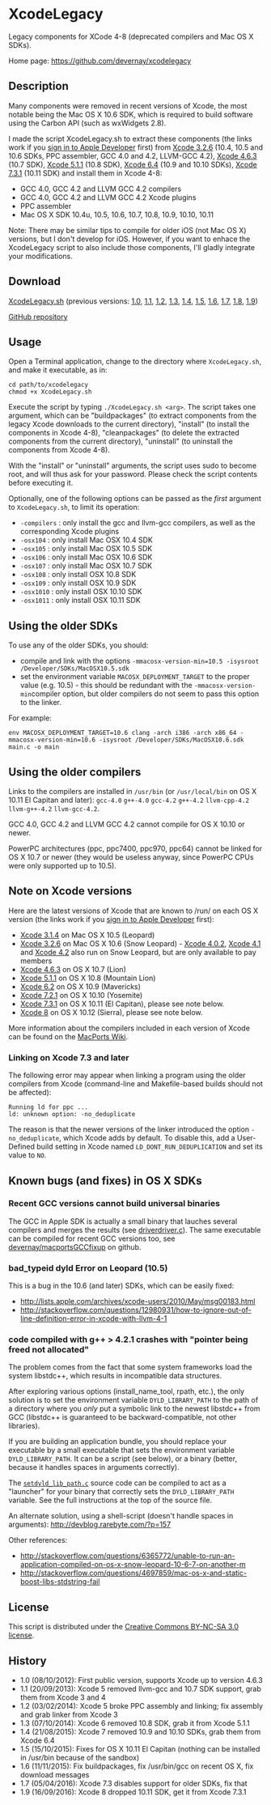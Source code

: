 XcodeLegacy
===========

Legacy components for XCode 4-8 (deprecated compilers and Mac OS X SDKs).

Home page: https://github.com/devernay/xcodelegacy

Description
-----------

Many components were removed in recent versions of Xcode, the most notable being the Mac OS X 10.6 SDK, which is required to build software using the Carbon API (such as wxWidgets 2.8).

I made the script XcodeLegacy.sh to extract these components (the links work if you [sign in to Apple Developer](https://developer.apple.com/downloads/) first) from [Xcode 3.2.6](https://developer.apple.com/devcenter/download.action?path=/Developer_Tools/xcode_3.2.6_and_ios_sdk_4.3__final/xcode_3.2.6_and_ios_sdk_4.3.dmg) (10.4, 10.5 and 10.6 SDKs, PPC assembler, GCC 4.0 and 4.2, LLVM-GCC 4.2), [Xcode 4.6.3](https://developer.apple.com/devcenter/download.action?path=/Developer_Tools/xcode_4.6.3/xcode4630916281a.dmg) (10.7 SDK), [Xcode 5.1.1](https://developer.apple.com/devcenter/download.action?path=/Developer_Tools/xcode_5.1.1/xcode_5.1.1.dmg) (10.8 SDK), [Xcode 6.4](https://developer.apple.com/devcenter/download.action?path=/Developer_Tools/Xcode_6.4/Xcode_6.4.dmg) (10.9 and 10.10 SDKs), [Xcode 7.3.1](https://developer.apple.com/devcenter/download.action?path=/Developer_Tools/Xcode_7.3.1/Xcode_7.3.1.dmg) (10.11 SDK) and install them in Xcode 4-8:

- GCC 4.0, GCC 4.2 and LLVM GCC 4.2 compilers
- GCC 4.0, GCC 4.2 and LLVM GCC 4.2 Xcode plugins
- PPC assembler
- Mac OS X SDK 10.4u, 10.5, 10.6, 10.7, 10.8, 10.9, 10.10, 10.11

Note: There may be similar tips to compile for older iOS (not Mac OS X) versions, but I don't develop for iOS. However, if you want to enhace the XcodeLegacy script to also include those components, I'll gladly integrate your modifications.

Download
--------
[XcodeLegacy.sh](https://raw.githubusercontent.com/devernay/xcodelegacy/master/XcodeLegacy.sh) (previous versions: [1.0](http://devernay.free.fr/hacks/xcodelegacy/XcodeLegacy-1.0.sh), [1.1](http://devernay.free.fr/hacks/xcodelegacy/XcodeLegacy-1.1.sh), [1.2](http://devernay.free.fr/hacks/xcodelegacy/XcodeLegacy-1.2.sh),  [1.3](http://devernay.free.fr/hacks/xcodelegacy/XcodeLegacy-1.3.sh), [1.4](https://raw.githubusercontent.com/devernay/xcodelegacy/v1.4/XcodeLegacy.sh),  [1.5](https://raw.githubusercontent.com/devernay/xcodelegacy/v1.5/XcodeLegacy.sh), [1.6](https://raw.githubusercontent.com/devernay/xcodelegacy/v1.6/XcodeLegacy.sh),  [1.7](https://raw.githubusercontent.com/devernay/xcodelegacy/v1.7/XcodeLegacy.sh), [1.8](https://raw.githubusercontent.com/devernay/xcodelegacy/v1.8/XcodeLegacy.sh), [1.9](https://raw.githubusercontent.com/devernay/xcodelegacy/v1.9/XcodeLegacy.sh))

[GitHub repository](https://github.com/devernay/xcodelegacy)

Usage
-----

Open a Terminal application, change to the directory where `XcodeLegacy.sh`, and make it executable, as in:
```
cd path/to/xcodelegacy
chmod +x XcodeLegacy.sh
```
Execute the script by typing `./XcodeLegacy.sh <arg>`. The script takes one argument, which can be "buildpackages" (to extract components from the legacy Xcode downloads to the current directory), "install" (to install the components in Xcode 4-8), "cleanpackages" (to delete the extracted components from the current directory), "uninstall" (to uninstall the components from Xcode 4-8).

With the "install" or "uninstall" arguments, the script uses sudo to become root, and will thus ask for your password. Please check the script contents before executing it.

Optionally, one of the following options can be passed as the *first* argument to `XcodeLegacy.sh`, to limit its operation:

* `-compilers` : only install the gcc and llvm-gcc compilers, as well as the corresponding Xcode plugins
* `-osx104` : only install Mac OSX 10.4 SDK
* `-osx105` : only install Mac OSX 10.5 SDK
* `-osx106` : only install Mac OSX 10.6 SDK
* `-osx107` : only install Mac OSX 10.7 SDK
* `-osx108` : only install OSX 10.8 SDK
* `-osx109` : only install OSX 10.9 SDK
* `-osx1010` : only install OSX 10.10 SDK
* `-osx1011` : only install OSX 10.11 SDK


Using the older SDKs
--------------------

To use any of the older SDKs, you should:

- compile and link with the options `-mmacosx-version-min=10.5 -isysroot /Developer/SDKs/MacOSX10.5.sdk`
- set the environment variable `MACOSX_DEPLOYMENT_TARGET` to the proper value (e.g. 10.5) - this should be redundant with the `-mmacosx-version-min`compiler option, but older compilers do not seem to pass this option to the linker.

For example:
```
env MACOSX_DEPLOYMENT_TARGET=10.6 clang -arch i386 -arch x86_64 -mmacosx-version-min=10.6 -isysroot /Developer/SDKs/MacOSX10.6.sdk main.c -o main
```

Using the older compilers 
-------------------------

Links to the compilers are installed in `/usr/bin` (or `/usr/local/bin` on OS X 10.11 El Capitan and later): `gcc-4.0` `g++-4.0` `gcc-4.2` `g++-4.2` `llvm-cpp-4.2` `llvm-g++-4.2` `llvm-gcc-4.2`.

GCC 4.0, GCC 4.2 and LLVM GCC 4.2 cannot compile for OS X 10.10 or newer.

PowerPC architectures (ppc, ppc7400, ppc970, ppc64) cannot be linked for OS X 10.7 or newer (they would be useless anyway, since PowerPC CPUs were only supported up to 10.5).


Note on Xcode versions
----------------------

Here are the latest versions of Xcode that are known to /run/ on each OS X version (the links work if you [sign in to Apple Developer](https://developer.apple.com/downloads/) first):

- [Xcode 3.1.4](https://developer.apple.com/devcenter/download.action?path=/Developer_Tools/xcode_3.1.4_developer_tools/xcode314_2809_developerdvd.dmg) on Mac OS X 10.5 (Leopard)
- [Xcode 3.2.6](http://developer.apple.com/devcenter/download.action?path=/Developer_Tools/xcode_3.2.6_and_ios_sdk_4.3__final/xcode_3.2.6_and_ios_sdk_4.3.dmg) on Mac OS X 10.6 (Snow Leopard) - [Xcode 4.0.2](https://developer.apple.com/devcenter/download.action?path=/Developer_Tools/xcode_4.0.2_and_ios_sdk_4.3/xcode_4.0.2_and_ios_sdk_4.3.dmg), [Xcode 4.1](https://developer.apple.com/devcenter/download.action?path=/Developer_Tools/xcode_4.1_for_snow_leopard_21110/xcode_4.1_for_snow_leopard.dmg) and [Xcode 4.2](https://developer.apple.com/devcenter/download.action?path=/Developer_Tools/xcode_4.2_with_ios_5_sdk/xcode_4.2_and_ios_5_sdk_for_snow_leopard.dmg) also run on Snow Leopard, but are only available to pay members 
- [Xcode 4.6.3](https://developer.apple.com/devcenter/download.action?path=/Developer_Tools/xcode_4.6.3/xcode4630916281a.dmg) on OS X 10.7 (Lion)
- [Xcode 5.1.1](https://developer.apple.com/devcenter/download.action?path=/Developer_Tools/xcode_5.1.1/xcode_5.1.1.dmg) on OS X 10.8 (Mountain Lion)
- [Xcode 6.2](https://developer.apple.com/devcenter/download.action?path=/Developer_Tools/Xcode_6.2/Xcode_6.2.dmg) on OS X 10.9 (Mavericks)
- [Xcode 7.2.1](https://developer.apple.com/devcenter/download.action?path=/Developer_Tools/Xcode_7.2.1/Xcode_7.2.1.dmg) on OS X 10.10 (Yosemite)
- [Xcode 7.3.1](https://developer.apple.com/devcenter/download.action?path=/Developer_Tools/Xcode_7.3.1/Xcode_7.3.1.dmg) on OS X 10.11 (El Capitan), please see note below.
- [Xcode 8](https://developer.apple.com/devcenter/download.action?path=/Developer_Tools/Xcode_8/Xcode_8.xip) on OS X 10.12 (Sierra), please see note below.

More information about the compilers included in each version of Xcode can be found on the [MacPorts Wiki](https://trac.macports.org/wiki/XcodeVersionInfo).

### Linking on Xcode 7.3 and later

The following error may appear when linking a program using the older compilers from Xcode (command-line and Makefile-based builds should not be affected):
```
Running ld for ppc ...
ld: unknown option: -no_deduplicate
```
The reason is that the newer versions of the linker introduced the option `-no_deduplicate`, which Xcode adds by default. To disable this, add a User-Defined build setting in Xcode named `LD_DONT_RUN_DEDUPLICATION` and set its value to `NO`.

Known bugs (and fixes) in OS X SDKs
-----------------------------------

### Recent GCC versions cannot build universal binaries

The GCC in Apple SDK is actually a small binary that lauches several compilers and merges the results (see [driverdriver.c](http://opensource.apple.com/source/gcc/gcc-5666.3/driverdriver.c)). The same executable can be compiled for recent GCC versions too, see [devernay/macportsGCCfixup](https://github.com/devernay/macportsGCCfixup) on github.

### bad_typeid dyld Error on Leopard (10.5)

This is a bug in the 10.6 (and later) SDKs, which can be easily fixed:

- http://lists.apple.com/archives/xcode-users/2010/May/msg00183.html
- http://stackoverflow.com/questions/12980931/how-to-ignore-out-of-line-definition-error-in-xcode-with-llvm-4-1

### code compiled with g++ > 4.2.1 crashes with "pointer being freed not allocated"

The problem comes from the fact that some system frameworks load the system libstdc++, which results in incompatible data structures.

After exploring various options (install_name_tool, rpath, etc.), the only solution is to set the environment variable `DYLD_LIBRARY_PATH` to the path of a directory where you *only* put a symbolic link to the newest libstdc++ from GCC (libstdc++ is guaranteed to be backward-compatible, not other libraries).

If you are building an application bundle, you should replace your executable by a small executable that sets the environment variable `DYLD_LIBRARY_PATH`. It can be a script (see below), or a binary (better, because it handles spaces in arguments correctly).

The [`setdyld_lib_path.c`](setdyld_lib_path.c) source code can be compiled to act as a "launcher" for your binary that correctly sets the `DYLD_LIBRARY_PATH` variable. See the full instructions at the top of the source file.

An alternate solution, using a shell-script (doesn't handle spaces in arguments): http://devblog.rarebyte.com/?p=157

Other references:

- http://stackoverflow.com/questions/6365772/unable-to-run-an-application-compiled-on-os-x-snow-leopard-10-6-7-on-another-m
- http://stackoverflow.com/questions/4697859/mac-os-x-and-static-boost-libs-stdstring-fail

License
-------
This script is distributed under the [Creative Commons BY-NC-SA 3.0 license](http://creativecommons.org/licenses/by-nc-sa/3.0/).

History
-------
- 1.0 (08/10/2012): First public version, supports Xcode up to version 4.6.3
- 1.1 (20/09/2013): Xcode 5 removed llvm-gcc and 10.7 SDK support, grab them from Xcode 3 and 4
- 1.2 (03/02/2014): Xcode 5 broke PPC assembly and linking; fix assembly and grab linker from Xcode 3
- 1.3 (07/10/2014): Xcode 6 removed 10.8 SDK, grab it from Xcode 5.1.1
- 1.4 (21/08/2015): Xcode 7 removed 10.9 and 10.10 SDKs, grab them from Xcode 6.4 
- 1.5 (15/10/2015): Fixes for OS X 10.11 El Capitan (nothing can be installed in /usr/bin because of the sandbox) 
- 1.6 (11/11/2015): Fix buildpackages, fix /usr/bin/gcc on recent OS X, fix download messages
- 1.7 (05/04/2016): Xcode 7.3 disables support for older SDKs, fix that
- 1.9 (16/09/2016): Xcode 8 dropped 10.11 SDK, get it from Xcode 7.3.1
